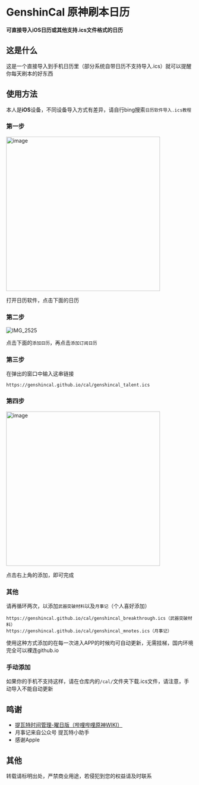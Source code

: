 # GenshinCal 原神刷本日历

**可直接导入iOS日历或其他支持.ics文件格式的日历**

## 这是什么

这是一个直接导入到手机日历里（部分系统自带日历不支持导入.ics）就可以提醒你每天刷本的好东西

## 使用方法

本人是**iOS**设备，不同设备导入方式有差异，请自行bing搜索`日历软件导入.ics教程`

### 第一步

<img width="414" alt="image" src="https://github.com/GenshinCal/genshincal.github.io/assets/131328257/69a61d58-7af1-498e-a63e-8999bc035f2f">

打开日历软件，点击下面的日历

### 第二步

![IMG_2525](https://github.com/GenshinCal/genshincal.github.io/assets/131328257/585ee477-5f6a-4fc5-9f49-0f7ecc2fd8d4)

点击下面的`添加日历`，再点击`添加订阅日历`

### 第三步

在弹出的窗口中输入这串链接

```
https://genshincal.github.io/cal/genshincal_talent.ics
```

### 第四步

<img width="414" alt="image" src="https://github.com/GenshinCal/genshincal.github.io/assets/131328257/bc68c648-f099-4e09-b083-1eabf4a7601e">

点击右上角的添加，即可完成

### 其他

请再循环两次，以添加`武器突破材料`以及`月事记`（个人喜好添加）

```
https://genshincal.github.io/cal/genshincal_breakthrough.ics（武器突破材料）
https://genshincal.github.io/cal/genshincal_mnotes.ics（月事记）
```

使用这种方式添加的在每一次进入APP的时候均可自动更新，无需挂梯，国内环境完全可以裸连github.io

### 手动添加

如果你的手机不支持这样，请在仓库内的`/cal/`文件夹下载.ics文件，请注意，手动导入不能自动更新

## 鸣谢

- [提瓦特时间管理-曜日版（哔哩哔哩原神WIKI）](https://wiki.biligame.com/ys/%E6%8F%90%E7%93%A6%E7%89%B9%E6%97%B6%E9%97%B4%E7%AE%A1%E7%90%86-%E6%9B%9C%E6%97%A5%E7%89%88)
- 月事记来自公众号 提瓦特小助手
- 感谢Apple

## 其他

转载请标明出处，严禁商业用途，若侵犯到您的权益请及时联系



